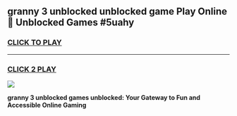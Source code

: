 
## granny 3 unblocked unblocked game Play Online 👋 Unblocked Games #5uahy
<h3>
<a href="https://premium.freeplayer.one?title=granny_3_unblocked&ref=21F">CLICK TO PLAY</a></h3>
<hr>

<h3>
<a href="https://premium.freeplayer.one?title=granny_3_unblocked&ref=21F">CLICK 2 PLAY</a>
  
</h3>

<a href="https://premium.freeplayer.one?title=granny_3_unblocked&ref=21F/"><img src="https://clearcache.store/games.png"></a>


**granny 3 unblocked games unblocked: Your Gateway to Fun and Accessible Online Gaming**
